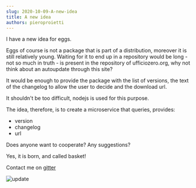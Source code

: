 ```yaml
---
slug: 2020-10-09-A-new-idea
title: A new idea
authors: pieroproietti
---
```


I have a new idea for eggs.

Eggs of course is not a package that is part of a distribution, moreover it is still relatively young. Waiting for it to end up in a repository would be long - not so much in truth - is present in the repository of ufficiozero.org, why not think about an autoupdate through this site?

It would be enough to provide the package with the list of versions, the text of the changelog to allow the user to decide and the download url.

It shouldn't be too difficult, nodejs is used for this purpose.

The idea, therefore, is to create a microservice that queries, provides:

- version
- changelog
- url

Does anyone want to cooperate? Any suggestions? 

Yes, it is born, and called basket!

Contact me on [gitter](https://gitter.im/penguins-eggs-1/community)


![update](https://github.com/pieroproietti/penguins-eggs/raw/master/documents/terminal-lessons/eggs_update.gif)

